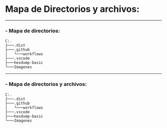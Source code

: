 # Mapa de Directorios y archivos:

---

### - Mapa de directorios:
    C:.
    ├───.dist
    ├───.github
    │   └───workflows
    ├───.vscode
    ├───hexdump-basic
    └───Imagenes

----

### - Mapa de directorios y archivos:
    C:.
    ├───.dist
    ├───.github
    │   └───workflows
    ├───.vscode
    ├───hexdump-basic
    └───Imagenes